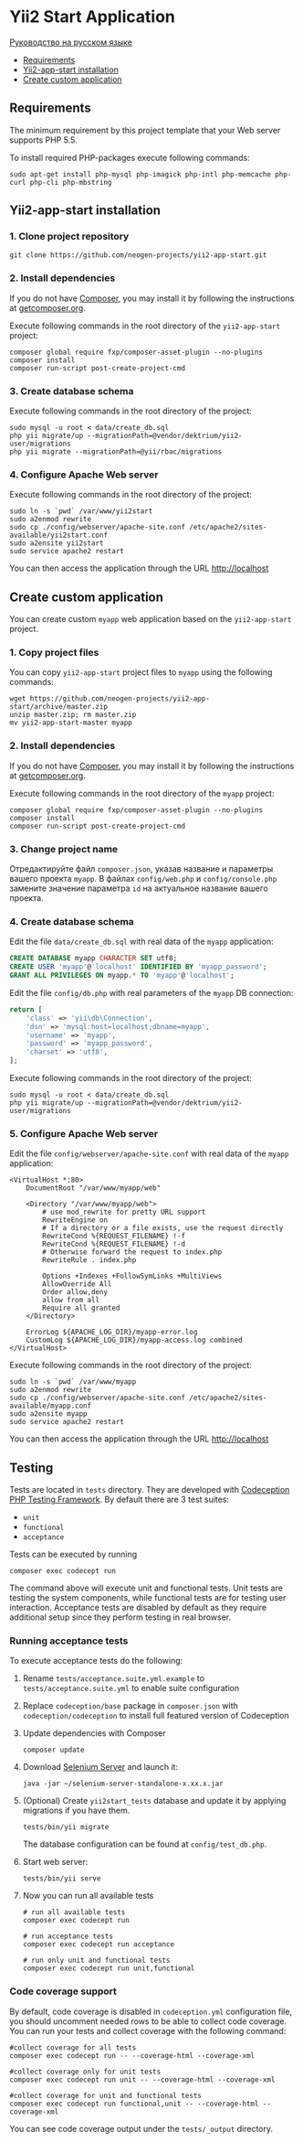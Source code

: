 Yii2 Start Application
======================

[Руководство на русском языке](README.ru.md)

* [Requirements](#requirements)
* [Yii2-app-start installation](#yii2-app-start-installation)
* [Create custom application](#create-custom-application)

Requirements
------------

The minimum requirement by this project template that your Web server supports PHP 5.5.

To install required PHP-packages execute following commands:

~~~
sudo apt-get install php-mysql php-imagick php-intl php-memcache php-curl php-cli php-mbstring
~~~

Yii2-app-start installation
---------------------------

### 1. Clone project repository

~~~
git clone https://github.com/neogen-projects/yii2-app-start.git
~~~

### 2. Install dependencies

If you do not have [Composer](http://getcomposer.org/), you may install it by following the instructions
at [getcomposer.org](http://getcomposer.org/doc/00-intro.md#installation-nix).

Execute following commands in the root directory of the `yii2-app-start` project:

~~~
composer global require fxp/composer-asset-plugin --no-plugins
composer install
composer run-script post-create-project-cmd
~~~

### 3. Create database schema

Execute following commands in the root directory of the project:
    
~~~
sudo mysql -u root < data/create_db.sql
php yii migrate/up --migrationPath=@vendor/dektrium/yii2-user/migrations
php yii migrate --migrationPath=@yii/rbac/migrations
~~~

### 4. Configure Apache Web server

Execute following commands in the root directory of the project:

~~~
sudo ln -s `pwd` /var/www/yii2start
sudo a2enmod rewrite
sudo cp ./config/webserver/apache-site.conf /etc/apache2/sites-available/yii2start.conf
sudo a2ensite yii2start
sudo service apache2 restart
~~~

You can then access the application through the URL [http://localhost](http://localhost)


Create custom application
-------------------------

You can create custom `myapp` web application based on the `yii2-app-start` project.

### 1. Copy project files

You can copy `yii2-app-start` project files to `myapp` using the following commands:

~~~
wget https://github.com/neogen-projects/yii2-app-start/archive/master.zip
unzip master.zip; rm master.zip
mv yii2-app-start-master myapp
~~~

### 2. Install dependencies

If you do not have [Composer](http://getcomposer.org/), you may install it by following the instructions
at [getcomposer.org](http://getcomposer.org/doc/00-intro.md#installation-nix).

Execute following commands in the root directory of the `myapp` project:

~~~
composer global require fxp/composer-asset-plugin --no-plugins
composer install
composer run-script post-create-project-cmd
~~~

### 3. Change project name

Отредактируйте файл `composer.json`, указав название и параметры вашего проекта `myapp`.
В файлах `config/web.php` и `config/console.php` замените значение параметра `id` на
актуальное название вашего проекта.

### 4. Create database schema

Edit the file `data/create_db.sql` with real data of the `myapp` application:

```sql
CREATE DATABASE myapp CHARACTER SET utf8;
CREATE USER 'myapp'@'localhost' IDENTIFIED BY 'myapp_password';
GRANT ALL PRIVILEGES ON myapp.* TO 'myapp'@'localhost';
```

Edit the file `config/db.php` with real parameters of the `myapp` DB connection:

```php
return [
    'class' => 'yii\db\Connection',
    'dsn' => 'mysql:host=localhost;dbname=myapp',
    'username' => 'myapp',
    'password' => 'myapp_password',
    'charset' => 'utf8',
];
```

Execute following commands in the root directory of the project:
    
~~~
sudo mysql -u root < data/create_db.sql
php yii migrate/up --migrationPath=@vendor/dektrium/yii2-user/migrations
~~~

### 5. Configure Apache Web server

Edit the file `config/webserver/apache-site.conf` with real data of the `myapp` application:

```
<VirtualHost *:80>
    DocumentRoot "/var/www/myapp/web"

    <Directory "/var/www/myapp/web">
        # use mod_rewrite for pretty URL support
        RewriteEngine on
        # If a directory or a file exists, use the request directly
        RewriteCond %{REQUEST_FILENAME} !-f
        RewriteCond %{REQUEST_FILENAME} !-d
        # Otherwise forward the request to index.php
        RewriteRule . index.php

        Options +Indexes +FollowSymLinks +MultiViews
        AllowOverride All
        Order allow,deny
        allow from all
        Require all granted
    </Directory>

    ErrorLog ${APACHE_LOG_DIR}/myapp-error.log
    CustomLog ${APACHE_LOG_DIR}/myapp-access.log combined
</VirtualHost>
```

Execute following commands in the root directory of the project:

~~~
sudo ln -s `pwd` /var/www/myapp
sudo a2enmod rewrite
sudo cp ./config/webserver/apache-site.conf /etc/apache2/sites-available/myapp.conf
sudo a2ensite myapp
sudo service apache2 restart
~~~

You can then access the application through the URL [http://localhost](http://localhost)

Testing
-------

Tests are located in `tests` directory. They are developed with [Codeception PHP Testing Framework](http://codeception.com/).
By default there are 3 test suites:

- `unit`
- `functional`
- `acceptance`

Tests can be executed by running

```
composer exec codecept run
``` 

The command above will execute unit and functional tests. Unit tests are testing the system components, while functional
tests are for testing user interaction. Acceptance tests are disabled by default as they require additional setup since
they perform testing in real browser. 


### Running  acceptance tests

To execute acceptance tests do the following:  

1. Rename `tests/acceptance.suite.yml.example` to `tests/acceptance.suite.yml` to enable suite configuration

2. Replace `codeception/base` package in `composer.json` with `codeception/codeception` to install full featured
   version of Codeception

3. Update dependencies with Composer 

    ```
    composer update  
    ```

4. Download [Selenium Server](http://www.seleniumhq.org/download/) and launch it:

    ```
    java -jar ~/selenium-server-standalone-x.xx.x.jar
    ``` 

5. (Optional) Create `yii2start_tests` database and update it by applying migrations if you have them.

   ```
   tests/bin/yii migrate
   ```

   The database configuration can be found at `config/test_db.php`.


6. Start web server:

    ```
    tests/bin/yii serve
    ```

7. Now you can run all available tests

   ```
   # run all available tests
   composer exec codecept run

   # run acceptance tests
   composer exec codecept run acceptance

   # run only unit and functional tests
   composer exec codecept run unit,functional
   ```

### Code coverage support

By default, code coverage is disabled in `codeception.yml` configuration file, you should uncomment needed rows to be able
to collect code coverage. You can run your tests and collect coverage with the following command:

```
#collect coverage for all tests
composer exec codecept run -- --coverage-html --coverage-xml

#collect coverage only for unit tests
composer exec codecept run unit -- --coverage-html --coverage-xml

#collect coverage for unit and functional tests
composer exec codecept run functional,unit -- --coverage-html --coverage-xml
```

You can see code coverage output under the `tests/_output` directory.
